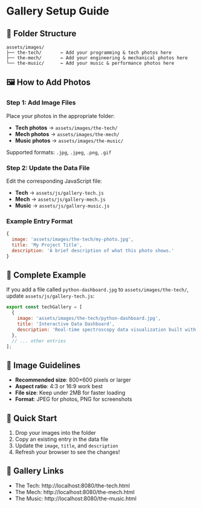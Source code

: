 # Gallery Setup Guide

## 📁 Folder Structure

```
assets/images/
├── the-tech/       ← Add your programming & tech photos here
├── the-mech/       ← Add your engineering & mechanical photos here
└── the-music/      ← Add your music & performance photos here
```

## 🖼️ How to Add Photos

### Step 1: Add Image Files
Place your photos in the appropriate folder:
- **Tech photos** → `assets/images/the-tech/`
- **Mech photos** → `assets/images/the-mech/`
- **Music photos** → `assets/images/the-music/`

Supported formats: `.jpg`, `.jpeg`, `.png`, `.gif`

### Step 2: Update the Data File
Edit the corresponding JavaScript file:
- **Tech** → `assets/js/gallery-tech.js`
- **Mech** → `assets/js/gallery-mech.js`
- **Music** → `assets/js/gallery-music.js`

### Example Entry Format

```javascript
{
  image: 'assets/images/the-tech/my-photo.jpg',
  title: 'My Project Title',
  description: 'A brief description of what this photo shows.'
}
```

## 📝 Complete Example

If you add a file called `python-dashboard.jpg` to `assets/images/the-tech/`, update `assets/js/gallery-tech.js`:

```javascript
export const techGallery = [
  {
    image: 'assets/images/the-tech/python-dashboard.jpg',
    title: 'Interactive Data Dashboard',
    description: 'Real-time spectroscopy data visualization built with Python and Plotly.'
  },
  // ... other entries
];
```

## 🎨 Image Guidelines

- **Recommended size**: 800×600 pixels or larger
- **Aspect ratio**: 4:3 or 16:9 work best
- **File size**: Keep under 2MB for faster loading
- **Format**: JPEG for photos, PNG for screenshots

## 🚀 Quick Start

1. Drop your images into the folder
2. Copy an existing entry in the data file
3. Update the `image`, `title`, and `description`
4. Refresh your browser to see the changes!

## 🔗 Gallery Links

- The Tech: http://localhost:8080/the-tech.html
- The Mech: http://localhost:8080/the-mech.html
- The Music: http://localhost:8080/the-music.html
